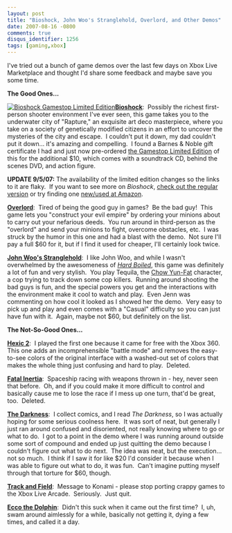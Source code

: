 ```yaml
---
layout: post
title: "Bioshock, John Woo's Stranglehold, Overlord, and Other Demos"
date: 2007-08-16 -0800
comments: true
disqus_identifier: 1256
tags: [gaming,xbox]
---
```

I've tried out a bunch of game demos over the last few days on Xbox Live
Marketplace and thought I'd share some feedback and maybe save you some
time.

**The Good Ones...**

[![Bioshock Gamestop Limited
Edition](https://hyqi8g.dm1.livefilestore.com/y2pRAz5mskGxQsQ75MDDhWxb5jER-eUUwjd6exf4UbA9QozoVL4_xCdBWqNm29ZHLyPNpwl_T6CEj30YjuiQGqUG_zPJe0cuczC89XVcJlbzoQ/20070816bioshock.jpg?psid=1)**Bioshock**](http://www.gamestop.com/product.asp?product%5Fid=200317): 
Possibly the richest first-person shooter environment I've ever seen,
this game takes you to the underwater city of "Rapture," an exquisite
art deco masterpiece, where you take on a society of genetically
modified citizens in an effort to uncover the mysteries of the city and
escape.  I couldn't put it down, my dad couldn't put it down... it's
amazing and compelling.  I found a Barnes & Noble gift certificate I had
and just now pre-ordered [the Gamestop Limited
Edition](http://www.gamestop.com/product.asp?product%5Fid=200317) of
this for the additional $10, which comes with a soundtrack CD, behind
the scenes DVD, and action figure.

**UPDATE 9/5/07:** The availability of the limited edition changes so
the links to it are flaky.  If you want to see more on *Bioshock*,
[check out the regular
version](http://www.amazon.com/gp/product/B000MKA60W?ie=UTF8&tag=mhsvortex&linkCode=as2&camp=1789&creative=9325&creativeASIN=B000MKA60W) or
try finding one [new/used at
Amazon](http://www.amazon.com/gp/product/B000VESHEQ?ie=UTF8&tag=mhsvortex&linkCode=as2&camp=1789&creative=9325&creativeASIN=B000VESHEQ).

**[Overlord](http://www.amazon.com/gp/product/B000QS1K46?ie=UTF8&tag=mhsvortex&linkCode=as2&camp=1789&creative=9325&creativeASIN=B000QS1K46)**: 
Tired of being the good guy in games?  Be the bad guy!  This game lets
you "construct your evil empire" by ordering your minions about to carry
out your nefarious deeds.  You run around in third-person as the
"overlord" and send your minions to fight, overcome obstacles, etc.  I
was struck by the humor in this one and had a blast with the demo.  Not
sure I'll pay a full $60 for it, but if I find it used for cheaper,
I'll certainly look twice.

**[John Woo's
Stranglehold](http://www.amazon.com/gp/product/B000GPVUOY?ie=UTF8&tag=mhsvortex&linkCode=as2&camp=1789&creative=9325&creativeASIN=B000GPVUOY)**: 
I like John Woo, and while I wasn't overwhelmed by the awesomeness of
*[Hard
Boiled](http://www.amazon.com/gp/product/B000N4SHNK?ie=UTF8&tag=mhsvortex&linkCode=as2&camp=1789&creative=9325&creativeASIN=B000N4SHNK)*,
this game was definitely a lot of fun and very stylish.  You play
Tequila, the [Chow Yun-Fat](http://us.imdb.com/name/nm0000334/)
character, a cop trying to track down some cop killers.  Running around
shooting the bad guys is fun, and the special powers you get and the
interactions with the environment make it cool to watch and play.  Even
Jenn was commenting on how cool it looked as I showed her the demo. 
Very easy to pick up and play and even comes with a "Casual" difficulty
so you can just have fun with it.  Again, maybe not $60, but definitely
on the list.

**The Not-So-Good Ones...**

**[Hexic
2](http://www.xbox.com/en-US/games/h/hexic2xboxlivearcade/default.htm)**: 
I played the first one because it came for free with the Xbox 360.  This
one adds an incomprehensible "battle mode" and removes the easy-to-see
colors of the original interface with a washed-out set of colors that
makes the whole thing just confusing and hard to play.  Deleted.

**[Fatal Inertia](http://www.xbox.com/en-US/games/f/fatalinertia/)**: 
Spaceship racing with weapons thrown in - hey, never seen that before. 
Oh, and if you could make it more difficult to control and basically
cause me to lose the race if I mess up one turn, that'd be great, too. 
Deleted.

**[The Darkness](http://www.xbox.com/en-US/games/t/thedarkness/)**:  I
collect comics, and I read *The Darkness*, so I was actually hoping for
some serious coolness here.  It was sort of neat, but generally I just
ran around confused and disoriented, not really knowing where to go or
what to do.  I got to a point in the demo where I was running around
outside some sort of compound and ended up just quitting the demo
because I couldn't figure out what to do next.  The idea was neat, but
the execution... not so much.  I think if I saw it for like $20 I'd
consider it because when I was able to figure out what to do, it was
fun.  Can't imagine putting myself through that torture for $60,
though.

**[Track and
Field](http://www.xbox.com/en-US/games/t/trackandfieldxboxlivearcade/default.htm)**: 
Message to Konami - please stop porting crappy games to the Xbox Live
Arcade.  Seriously.  Just quit.

**[Ecco the
Dolphin](http://www.xbox.com/en-US/games/e/eccothedolphinxboxlivearcade/default.htm)**: 
Didn't this suck when it came out the first time?  I, uh, swam around
aimlessly for a while, basically not getting it, dying a few times, and
called it a day.

